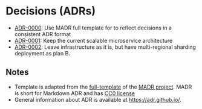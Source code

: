 # Decisions (ADRs)

* [ADR-0000](0000-use-MADR-template-for-ADR.md): Use MADR full template for to reflect decisions in a consistent ADR
  format
* [ADR-0001](0001-keep-the-current-scalable-microservice-architecture.md): Keep the current scalable microservice architecture
* [ADR-0002](0002-leave-infrastructure-as-it-is-but-have-multi-regional-sharding-deployment-as-plan-b.md): Leave
  infrastructure as it is, but have multi-regional sharding deployment as plan B.

## Notes

- Template is adapted from the [full-template](https://github.com/adr/madr/blob/4.0.0/template/adr-template.md?plain=1)
  of the [MADR project](https://adr.github.io/madr/). MADR is short for Markdown ADR and
  has [CC0 license](https://github.com/adr/madr/blob/main/LICENSE)
- General information about ADR is available at <https://adr.github.io/>.